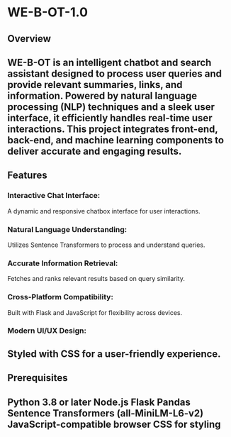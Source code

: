 # WE-B-OT-1.0
## Overview
WE-B-OT is an intelligent chatbot and search assistant designed to process user queries and provide relevant summaries, links, and information. Powered by natural language processing (NLP) techniques and a sleek user interface, it efficiently handles real-time user interactions. This project integrates front-end, back-end, and machine learning components to deliver accurate and engaging results.
-------------------------------------------------------------------------------------------
## Features
### Interactive Chat Interface: 
A dynamic and responsive chatbox interface for user interactions.
### Natural Language Understanding: 
Utilizes Sentence Transformers to process and understand queries.
### Accurate Information Retrieval: 
Fetches and ranks relevant results based on query similarity.
### Cross-Platform Compatibility: 
Built with Flask and JavaScript for flexibility across devices.
### Modern UI/UX Design: 
Styled with CSS for a user-friendly experience.
---------------------------------------------------------------------------------------------
## Prerequisites
Python 3.8 or later
Node.js
Flask
Pandas
Sentence Transformers (all-MiniLM-L6-v2)
JavaScript-compatible browser
CSS for styling
--------------------------------------------------------------------------------------------
